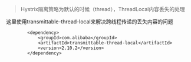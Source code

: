 > Hystrix隔离策略为默认的时候（thread），ThreadLocal内容丢失的处理

这里使用transmittable-thread-local来解决跨线程传递的丢失内容的问题


```
        <dependency>
            <groupId>com.alibaba</groupId>
            <artifactId>transmittable-thread-local</artifactId>
            <version>2.10.2</version>
        </dependency>
```

